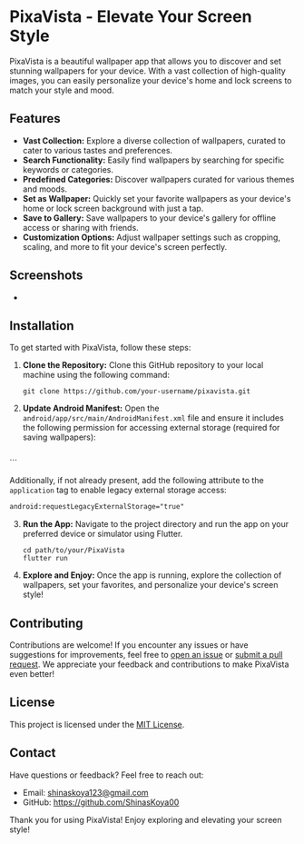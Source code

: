 # PixaVista - Elevate Your Screen Style

PixaVista is a beautiful wallpaper app that allows you to discover and set stunning wallpapers for your device. With a vast collection of high-quality images, you can easily personalize your device's home and lock screens to match your style and mood.

## Features

- **Vast Collection:** Explore a diverse collection of wallpapers, curated to cater to various tastes and preferences.
- **Search Functionality:** Easily find wallpapers by searching for specific keywords or categories.
- **Predefined Categories:** Discover wallpapers curated for various themes and moods.
- **Set as Wallpaper:** Quickly set your favorite wallpapers as your device's home or lock screen background with just a tap.
- **Save to Gallery:** Save wallpapers to your device's gallery for offline access or sharing with friends.
- **Customization Options:** Adjust wallpaper settings such as cropping, scaling, and more to fit your device's screen perfectly.

## Screenshots
-

## Installation

To get started with PixaVista, follow these steps:

1. **Clone the Repository:** Clone this GitHub repository to your local machine using the following command:
   ```
   git clone https://github.com/your-username/pixavista.git
   ```

2. **Update Android Manifest:** Open the `android/app/src/main/AndroidManifest.xml` file and ensure it includes the following permission for accessing external storage (required for saving wallpapers):
   ```xml
<uses-permission android:name="android.permission.WRITE_EXTERNAL_STORAGE"/>
   ```

Additionally, if not already present, add the following attribute to the `application` tag to enable legacy external storage access:
   ```xml
android:requestLegacyExternalStorage="true"
   ```

3. **Run the App:** Navigate to the project directory and run the app on your preferred device or simulator using Flutter.
   ```
   cd path/to/your/PixaVista
   flutter run
   ```

4. **Explore and Enjoy:** Once the app is running, explore the collection of wallpapers, set your favorites, and personalize your device's screen style!

## Contributing

Contributions are welcome! If you encounter any issues or have suggestions for improvements, feel free to [open an issue](https://github.com/your-username/pixavista/issues) or [submit a pull request](https://github.com/your-username/pixavista/pulls). We appreciate your feedback and contributions to make PixaVista even better!

## License

This project is licensed under the [MIT License](LICENSE).

## Contact

Have questions or feedback? Feel free to reach out:

- Email: shinaskoya123@gmail.com
- GitHub: https://github.com/ShinasKoya00

Thank you for using PixaVista! Enjoy exploring and elevating your screen style!
